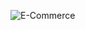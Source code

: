 ![E-Commerce](https://user-images.githubusercontent.com/32038743/115563470-67529380-a2d9-11eb-8550-4b921482c8d8.PNG)
